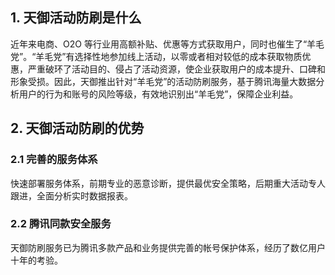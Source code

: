 ## 1. 天御活动防刷是什么
近年来电商、O2O 等行业用高额补贴、优惠等方式获取用户，同时也催生了“羊毛党”。“羊毛党”有选择性地参加线上活动，以零或者相对较低的成本获取物质优惠，严重破环了活动目的、侵占了活动资源，使企业获取用户的成本提升、口碑和形象受损。因此，天御推出针对“羊毛党”的活动防刷服务，基于腾讯海量大数据分析用户的行为和账号的风险等级，有效地识别出“羊毛党”，保障企业利益。

## 2. 天御活动防刷的优势
### 2.1 完善的服务体系
快速部署服务体系，前期专业的恶意诊断，提供最优安全策略，后期重大活动专人跟进，全面分析实时数据报表。

### 2.2 腾讯同款安全服务
天御防刷服务已为腾讯多款产品和业务提供完善的帐号保护体系，经历了数亿用户十年的考验。
